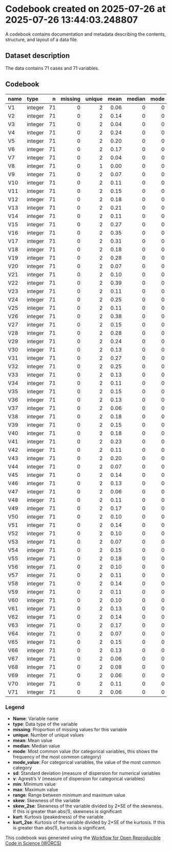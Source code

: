 Codebook created on 2025-07-26 at 2025-07-26 13:44:03.248807
================

A codebook contains documentation and metadata describing the contents,
structure, and layout of a data file.

## Dataset description

The data contains 71 cases and 71 variables.

## Codebook

| name | type | n | missing | unique | mean | median | mode | sd | min | max | range | skew | skew_2se | kurt | kurt_2se |
|:---|:---|---:|---:|---:|---:|---:|---:|---:|---:|---:|---:|---:|---:|---:|---:|
| V1 | integer | 71 | 0 | 2 | 0.06 | 0 | 0 | 0.23 | 0 | 1 | 1 | 3.77 | 6.61 | 12.37 | 10.99 |
| V2 | integer | 71 | 0 | 2 | 0.14 | 0 | 0 | 0.35 | 0 | 1 | 1 | 2.02 | 3.55 | 2.12 | 1.88 |
| V3 | integer | 71 | 0 | 2 | 0.04 | 0 | 0 | 0.20 | 0 | 1 | 1 | 4.46 | 7.82 | 18.10 | 16.09 |
| V4 | integer | 71 | 0 | 2 | 0.24 | 0 | 0 | 0.43 | 0 | 1 | 1 | 1.20 | 2.10 | -0.58 | -0.51 |
| V5 | integer | 71 | 0 | 2 | 0.20 | 0 | 0 | 0.40 | 0 | 1 | 1 | 1.49 | 2.62 | 0.22 | 0.20 |
| V6 | integer | 71 | 0 | 2 | 0.17 | 0 | 0 | 0.38 | 0 | 1 | 1 | 1.73 | 3.04 | 1.00 | 0.89 |
| V7 | integer | 71 | 0 | 2 | 0.04 | 0 | 0 | 0.20 | 0 | 1 | 1 | 4.46 | 7.82 | 18.10 | 16.09 |
| V8 | integer | 71 | 0 | 1 | 0.00 | 0 | 0 | 0.00 | 0 | 0 | 0 |  |  |  |  |
| V9 | integer | 71 | 0 | 2 | 0.07 | 0 | 0 | 0.26 | 0 | 1 | 1 | 3.29 | 5.77 | 8.93 | 7.94 |
| V10 | integer | 71 | 0 | 2 | 0.11 | 0 | 0 | 0.32 | 0 | 1 | 1 | 2.40 | 4.21 | 3.81 | 3.38 |
| V11 | integer | 71 | 0 | 2 | 0.15 | 0 | 0 | 0.36 | 0 | 1 | 1 | 1.87 | 3.28 | 1.51 | 1.34 |
| V12 | integer | 71 | 0 | 2 | 0.18 | 0 | 0 | 0.39 | 0 | 1 | 1 | 1.60 | 2.82 | 0.58 | 0.52 |
| V13 | integer | 71 | 0 | 2 | 0.21 | 0 | 0 | 0.41 | 0 | 1 | 1 | 1.38 | 2.43 | -0.08 | -0.07 |
| V14 | integer | 71 | 0 | 2 | 0.11 | 0 | 0 | 0.32 | 0 | 1 | 1 | 2.40 | 4.21 | 3.81 | 3.38 |
| V15 | integer | 71 | 0 | 2 | 0.27 | 0 | 0 | 0.45 | 0 | 1 | 1 | 1.03 | 1.80 | -0.96 | -0.85 |
| V16 | integer | 71 | 0 | 2 | 0.35 | 0 | 0 | 0.48 | 0 | 1 | 1 | 0.61 | 1.06 | -1.66 | -1.47 |
| V17 | integer | 71 | 0 | 2 | 0.31 | 0 | 0 | 0.47 | 0 | 1 | 1 | 0.81 | 1.41 | -1.37 | -1.22 |
| V18 | integer | 71 | 0 | 2 | 0.18 | 0 | 0 | 0.39 | 0 | 1 | 1 | 1.60 | 2.82 | 0.58 | 0.52 |
| V19 | integer | 71 | 0 | 2 | 0.28 | 0 | 0 | 0.45 | 0 | 1 | 1 | 0.95 | 1.67 | -1.11 | -0.99 |
| V20 | integer | 71 | 0 | 2 | 0.07 | 0 | 0 | 0.26 | 0 | 1 | 1 | 3.29 | 5.77 | 8.93 | 7.94 |
| V21 | integer | 71 | 0 | 2 | 0.10 | 0 | 0 | 0.30 | 0 | 1 | 1 | 2.64 | 4.63 | 5.02 | 4.46 |
| V22 | integer | 71 | 0 | 2 | 0.39 | 0 | 0 | 0.49 | 0 | 1 | 1 | 0.42 | 0.74 | -1.85 | -1.64 |
| V23 | integer | 71 | 0 | 2 | 0.11 | 0 | 0 | 0.32 | 0 | 1 | 1 | 2.40 | 4.21 | 3.81 | 3.38 |
| V24 | integer | 71 | 0 | 2 | 0.25 | 0 | 0 | 0.44 | 0 | 1 | 1 | 1.11 | 1.95 | -0.78 | -0.69 |
| V25 | integer | 71 | 0 | 2 | 0.11 | 0 | 0 | 0.32 | 0 | 1 | 1 | 2.40 | 4.21 | 3.81 | 3.38 |
| V26 | integer | 71 | 0 | 2 | 0.38 | 0 | 0 | 0.49 | 0 | 1 | 1 | 0.48 | 0.85 | -1.79 | -1.59 |
| V27 | integer | 71 | 0 | 2 | 0.15 | 0 | 0 | 0.36 | 0 | 1 | 1 | 1.87 | 3.28 | 1.51 | 1.34 |
| V28 | integer | 71 | 0 | 2 | 0.28 | 0 | 0 | 0.45 | 0 | 1 | 1 | 0.95 | 1.67 | -1.11 | -0.99 |
| V29 | integer | 71 | 0 | 2 | 0.24 | 0 | 0 | 0.43 | 0 | 1 | 1 | 1.20 | 2.10 | -0.58 | -0.51 |
| V30 | integer | 71 | 0 | 2 | 0.13 | 0 | 0 | 0.34 | 0 | 1 | 1 | 2.20 | 3.86 | 2.87 | 2.55 |
| V31 | integer | 71 | 0 | 2 | 0.27 | 0 | 0 | 0.45 | 0 | 1 | 1 | 1.03 | 1.80 | -0.96 | -0.85 |
| V32 | integer | 71 | 0 | 2 | 0.25 | 0 | 0 | 0.44 | 0 | 1 | 1 | 1.11 | 1.95 | -0.78 | -0.69 |
| V33 | integer | 71 | 0 | 2 | 0.13 | 0 | 0 | 0.34 | 0 | 1 | 1 | 2.20 | 3.86 | 2.87 | 2.55 |
| V34 | integer | 71 | 0 | 2 | 0.11 | 0 | 0 | 0.32 | 0 | 1 | 1 | 2.40 | 4.21 | 3.81 | 3.38 |
| V35 | integer | 71 | 0 | 2 | 0.15 | 0 | 0 | 0.36 | 0 | 1 | 1 | 1.87 | 3.28 | 1.51 | 1.34 |
| V36 | integer | 71 | 0 | 2 | 0.13 | 0 | 0 | 0.34 | 0 | 1 | 1 | 2.20 | 3.86 | 2.87 | 2.55 |
| V37 | integer | 71 | 0 | 2 | 0.06 | 0 | 0 | 0.23 | 0 | 1 | 1 | 3.77 | 6.61 | 12.37 | 10.99 |
| V38 | integer | 71 | 0 | 2 | 0.18 | 0 | 0 | 0.39 | 0 | 1 | 1 | 1.60 | 2.82 | 0.58 | 0.52 |
| V39 | integer | 71 | 0 | 2 | 0.15 | 0 | 0 | 0.36 | 0 | 1 | 1 | 1.87 | 3.28 | 1.51 | 1.34 |
| V40 | integer | 71 | 0 | 2 | 0.18 | 0 | 0 | 0.39 | 0 | 1 | 1 | 1.60 | 2.82 | 0.58 | 0.52 |
| V41 | integer | 71 | 0 | 2 | 0.23 | 0 | 0 | 0.42 | 0 | 1 | 1 | 1.29 | 2.26 | -0.35 | -0.31 |
| V42 | integer | 71 | 0 | 2 | 0.11 | 0 | 0 | 0.32 | 0 | 1 | 1 | 2.40 | 4.21 | 3.81 | 3.38 |
| V43 | integer | 71 | 0 | 2 | 0.20 | 0 | 0 | 0.40 | 0 | 1 | 1 | 1.49 | 2.62 | 0.22 | 0.20 |
| V44 | integer | 71 | 0 | 2 | 0.07 | 0 | 0 | 0.26 | 0 | 1 | 1 | 3.29 | 5.77 | 8.93 | 7.94 |
| V45 | integer | 71 | 0 | 2 | 0.14 | 0 | 0 | 0.35 | 0 | 1 | 1 | 2.02 | 3.55 | 2.12 | 1.88 |
| V46 | integer | 71 | 0 | 2 | 0.13 | 0 | 0 | 0.34 | 0 | 1 | 1 | 2.20 | 3.86 | 2.87 | 2.55 |
| V47 | integer | 71 | 0 | 2 | 0.06 | 0 | 0 | 0.23 | 0 | 1 | 1 | 3.77 | 6.61 | 12.37 | 10.99 |
| V48 | integer | 71 | 0 | 2 | 0.11 | 0 | 0 | 0.32 | 0 | 1 | 1 | 2.40 | 4.21 | 3.81 | 3.38 |
| V49 | integer | 71 | 0 | 2 | 0.17 | 0 | 0 | 0.38 | 0 | 1 | 1 | 1.73 | 3.04 | 1.00 | 0.89 |
| V50 | integer | 71 | 0 | 2 | 0.10 | 0 | 0 | 0.30 | 0 | 1 | 1 | 2.64 | 4.63 | 5.02 | 4.46 |
| V51 | integer | 71 | 0 | 2 | 0.14 | 0 | 0 | 0.35 | 0 | 1 | 1 | 2.02 | 3.55 | 2.12 | 1.88 |
| V52 | integer | 71 | 0 | 2 | 0.10 | 0 | 0 | 0.30 | 0 | 1 | 1 | 2.64 | 4.63 | 5.02 | 4.46 |
| V53 | integer | 71 | 0 | 2 | 0.07 | 0 | 0 | 0.26 | 0 | 1 | 1 | 3.29 | 5.77 | 8.93 | 7.94 |
| V54 | integer | 71 | 0 | 2 | 0.15 | 0 | 0 | 0.36 | 0 | 1 | 1 | 1.87 | 3.28 | 1.51 | 1.34 |
| V55 | integer | 71 | 0 | 2 | 0.18 | 0 | 0 | 0.39 | 0 | 1 | 1 | 1.60 | 2.82 | 0.58 | 0.52 |
| V56 | integer | 71 | 0 | 2 | 0.10 | 0 | 0 | 0.30 | 0 | 1 | 1 | 2.64 | 4.63 | 5.02 | 4.46 |
| V57 | integer | 71 | 0 | 2 | 0.11 | 0 | 0 | 0.32 | 0 | 1 | 1 | 2.40 | 4.21 | 3.81 | 3.38 |
| V58 | integer | 71 | 0 | 2 | 0.14 | 0 | 0 | 0.35 | 0 | 1 | 1 | 2.02 | 3.55 | 2.12 | 1.88 |
| V59 | integer | 71 | 0 | 2 | 0.11 | 0 | 0 | 0.32 | 0 | 1 | 1 | 2.40 | 4.21 | 3.81 | 3.38 |
| V60 | integer | 71 | 0 | 2 | 0.10 | 0 | 0 | 0.30 | 0 | 1 | 1 | 2.64 | 4.63 | 5.02 | 4.46 |
| V61 | integer | 71 | 0 | 2 | 0.13 | 0 | 0 | 0.34 | 0 | 1 | 1 | 2.20 | 3.86 | 2.87 | 2.55 |
| V62 | integer | 71 | 0 | 2 | 0.14 | 0 | 0 | 0.35 | 0 | 1 | 1 | 2.02 | 3.55 | 2.12 | 1.88 |
| V63 | integer | 71 | 0 | 2 | 0.17 | 0 | 0 | 0.38 | 0 | 1 | 1 | 1.73 | 3.04 | 1.00 | 0.89 |
| V64 | integer | 71 | 0 | 2 | 0.07 | 0 | 0 | 0.26 | 0 | 1 | 1 | 3.29 | 5.77 | 8.93 | 7.94 |
| V65 | integer | 71 | 0 | 2 | 0.15 | 0 | 0 | 0.36 | 0 | 1 | 1 | 1.87 | 3.28 | 1.51 | 1.34 |
| V66 | integer | 71 | 0 | 2 | 0.13 | 0 | 0 | 0.34 | 0 | 1 | 1 | 2.20 | 3.86 | 2.87 | 2.55 |
| V67 | integer | 71 | 0 | 2 | 0.06 | 0 | 0 | 0.23 | 0 | 1 | 1 | 3.77 | 6.61 | 12.37 | 10.99 |
| V68 | integer | 71 | 0 | 2 | 0.08 | 0 | 0 | 0.28 | 0 | 1 | 1 | 2.92 | 5.13 | 6.65 | 5.91 |
| V69 | integer | 71 | 0 | 2 | 0.06 | 0 | 0 | 0.23 | 0 | 1 | 1 | 3.77 | 6.61 | 12.37 | 10.99 |
| V70 | integer | 71 | 0 | 2 | 0.11 | 0 | 0 | 0.32 | 0 | 1 | 1 | 2.40 | 4.21 | 3.81 | 3.38 |
| V71 | integer | 71 | 0 | 2 | 0.06 | 0 | 0 | 0.23 | 0 | 1 | 1 | 3.77 | 6.61 | 12.37 | 10.99 |

### Legend

- **Name**: Variable name
- **type**: Data type of the variable
- **missing**: Proportion of missing values for this variable
- **unique**: Number of unique values
- **mean**: Mean value
- **median**: Median value
- **mode**: Most common value (for categorical variables, this shows the
  frequency of the most common category)
- **mode_value**: For categorical variables, the value of the most
  common category
- **sd**: Standard deviation (measure of dispersion for numerical
  variables
- **v**: Agresti’s V (measure of dispersion for categorical variables)
- **min**: Minimum value
- **max**: Maximum value
- **range**: Range between minimum and maximum value
- **skew**: Skewness of the variable
- **skew_2se**: Skewness of the variable divided by 2\*SE of the
  skewness. If this is greater than abs(1), skewness is significant
- **kurt**: Kurtosis (peakedness) of the variable
- **kurt_2se**: Kurtosis of the variable divided by 2\*SE of the
  kurtosis. If this is greater than abs(1), kurtosis is significant.

This codebook was generated using the [Workflow for Open Reproducible
Code in Science (WORCS)](https://osf.io/zcvbs/)
